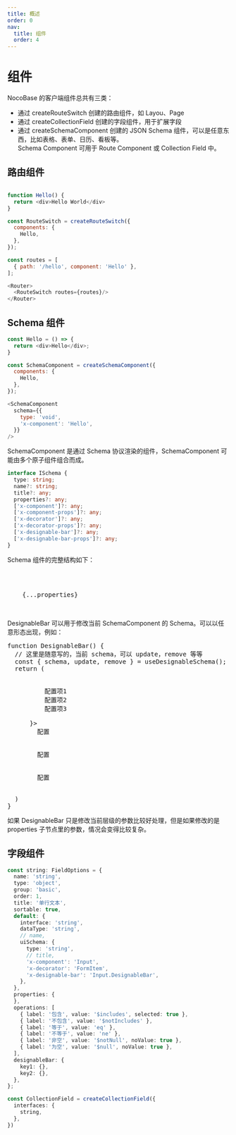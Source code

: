 ```yaml
---
title: 概述
order: 0
nav:
  title: 组件
  order: 4
---
```


# 组件

NocoBase 的客户端组件总共有三类：

- 通过 createRouteSwitch 创建的路由组件，如 Layou、Page
- 通过 createCollectionField 创建的字段组件，用于扩展字段
- 通过 createSchemaComponent 创建的 JSON Schema 组件，可以是任意东西，比如表格、表单、日历、看板等。  
  Schema Component 可用于 Route Component 或 Collection Field 中。

## 路由组件

```js

function Hello() {
  return <div>Hello World</div>
}

const RouteSwitch = createRouteSwitch({
  components: {
    Hello,
  },
});

const routes = [
  { path: '/hello', component: 'Hello' },
];

<Router>
  <RouteSwitch routes={routes}/>
</Router>
```

## Schema 组件

```js
const Hello = () => {
  return <div>Hello</div>;
}

const SchemaComponent = createSchemaComponent({
  components: {
    Hello,
  },
});

<SchemaComponent
  schema={{
    type: 'void',
    'x-component': 'Hello',
  }}
/>
```

SchemaComponent 是通过 Schema 协议渲染的组件，SchemaComponent 可能由多个原子组件组合而成。

```ts
interface ISchema {
  type: string;
  name?: string;
  title?: any;
  properties?: any;
  ['x-component']?: any;
  ['x-component-props']?: any;
  ['x-decorator']?: any;
  ['x-decorator-props']?: any;
  ['x-designable-bar']?: any;
  ['x-designable-bar-props']?: any;
}
```

Schema 组件的完整结构如下：

<pre lang="tsx">
<Decorator>
  <DesignableBar />
  <Component>
    {...properties}
  </Component>
</Decorator>
</pre>

DesignableBar 可以用于修改当前 SchemaComponent 的 Schema。可以以任意形态出现，例如：

<pre lang="tsx">
function DesignableBar() {
  // 这里是随意写的，当前 schema，可以 update，remove 等等
  const { schema, update, remove } = useDesignableSchema();
  return (
    <Space>
      <Dropdown overlay={
        <Menu>
          <Menu.Item>配置项1</Menu.Item>
          <Menu.Item>配置项2</Menu.Item>
          <Menu.Item>配置项3</Menu.Item>
        </Menu>
      }>
        <a>配置<a/>
      </DropDown>
      <Dropdown>
        <a>配置<a/>
      </DropDown>
      <Dropdown>
        <a>配置<a/>
      </DropDown>
    </Space>
  )
}
</pre>

如果 DesignableBar 只是修改当前层级的参数比较好处理，但是如果修改的是 properties 子节点里的参数，情况会变得比较复杂。

## 字段组件

```ts
const string: FieldOptions = {
  name: 'string',
  type: 'object',
  group: 'basic',
  order: 1,
  title: '单行文本',
  sortable: true,
  default: {
    interface: 'string',
    dataType: 'string',
    // name,
    uiSchema: {
      type: 'string',
      // title,
      'x-component': 'Input',
      'x-decorator': 'FormItem',
      'x-designable-bar': 'Input.DesignableBar',
    },
  },
  properties: {
  },
  operations: [
    { label: '包含', value: '$includes', selected: true },
    { label: '不包含', value: '$notIncludes' },
    { label: '等于', value: 'eq' },
    { label: '不等于', value: 'ne' },
    { label: '非空', value: '$notNull', noValue: true },
    { label: '为空', value: '$null', noValue: true },
  ],
  designableBar: {
    key1: {},
    key2: {},
  },
};

const CollectionField = createCollectionField({
  interfaces: {
    string,
  },
})
```
